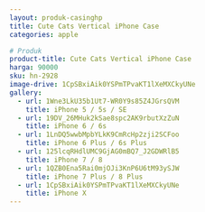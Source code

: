 ```yaml
---
layout: produk-casinghp
title: Cute Cats Vertical iPhone Case
categories: apple

# Produk
product-title: Cute Cats Vertical iPhone Case
harga: 90000
sku: hn-2928
image-drive: 1CpSBxiAik0YSPmTPvaKT1lXeMXCkyUNe
gallery:
  - url: 1Wne3LkU35b1Ut7-WR0Y9s85Z4JGrsQVM
    title: iPhone 5 / 5s / SE
  - url: 19DV_26MHuk2kSae8spc2AK9rbutXzZuN
    title: iPhone 6 / 6s
  - url: 1LnDQ5wwbMpbYLkK9CmRcHp2zji2SCFoo
    title: iPhone 6 Plus / 6s Plus
  - url: 125lcqRHdlUMC9GjAG0mBQ7_J2GDWRlB5
    title: iPhone 7 / 8
  - url: 1QZB0Ena5Rai0mjOJi3KnP6U6tM93ySJW
    title: iPhone 7 Plus / 8 Plus
  - url: 1CpSBxiAik0YSPmTPvaKT1lXeMXCkyUNe
    title: iPhone X
---
```

